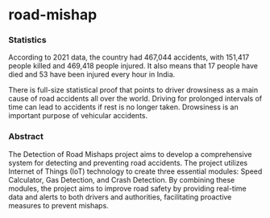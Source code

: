 # road-mishap

### Statistics

According to 2021 data, the country had 467,044 accidents, with 151,417 people killed and 469,418 people injured. It also means that 17 people have died and 53 have been injured every hour in India.

There is full-size statistical proof that points to driver drowsiness as a main cause of road accidents all over the world. Driving for prolonged intervals of time can lead to accidents if rest is no longer taken. Drowsiness is an important purpose of vehicular accidents.


### Abstract 

The Detection of Road Mishaps project aims to develop a comprehensive system for detecting and preventing road accidents. The project utilizes Internet of Things (IoT) technology to create three essential modules: Speed Calculator, Gas Detection, and Crash Detection. By combining these modules, the project aims to improve road safety by providing real-time data and alerts to both drivers and authorities, facilitating proactive measures to prevent mishaps.

